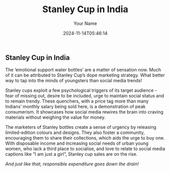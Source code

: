 ﻿---
title: "Stanley Cup in India"
date: 2024-11-14T05:46:14
draft: false
tags: ["Marketing", "Consumerism", "India"]
author: "Your Name"
showToc: true
TocOpen: false
hidemeta: false
comments: false
description: "An analysis of the Stanley Cup marketing strategy in India."
canonicalURL: ""
disableHLJS: false
disableShare: false
hideSummary: false
searchHidden: false
ShowReadingTime: true
ShowBreadCrumbs: true
ShowPostNavLinks: true
ShowWordCount: true
ShowRssButtonInSectionTermList: true
UseHugoToc: true
cover:
  image: ""
  alt: ""
  caption: ""
  relative: false
  hidden: false
editPost:
  URL: "https://github.com/<path_to_repo>/content/posts/Stanley-Cup-in-India.md"
  Text: "Suggest Changes"
  appendFilePath: true
---

## Stanley Cup in India

The ‘emotional support water bottles’ are a matter of sensation now. Much of it can be attributed to Stanley Cup’s dope marketing strategy. What better way to tap into the minds of youngsters than social media trends!

Stanley cups exploit a few psychological triggers of its target audience - fear of missing out, desire to be included, urge to maintain social status and to remain trendy. These quenchers, with a price tag more than many Indians’ monthly salary being sold here, is a demonstration of peak consumerism. It showcases how social media rewires the brain into craving materials without weighing the value for money.

The marketers of Stanley bottles create a sense of urgency by releasing limited-edition colours and designs. They also foster a community, encouraging them to share their collections, which aids the urge to buy one. With disposable income and increasing social needs of urban young women, who lack a third place to socialise, and love to relate to social media captions like “I am just a girl”, Stanley cup sales are on the rise.

*And just like that, responsible expenditure goes down the drain!*
